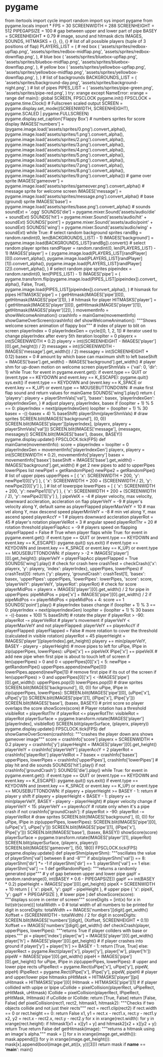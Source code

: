# pygame
from itertools import cycle import random import sys  import pygame from pygame.locals import *  FPS = 30 SCREENWIDTH = 288 SCREENHEIGHT = 512 PIPEGAPSIZE = 100  # gap between upper and lower part of pipe BASEY = SCREENHEIGHT * 0.79 # image, sound and hitmask  dicts IMAGES, SOUNDS, HITMASKS = {}, {}, {}  # list of all possible players (tuple of 3 positions of flap) PLAYERS_LIST = (     # red box     (         'assets/sprites/redbox-upflap.png',         'assets/sprites/redbox-midflap.png',         'assets/sprites/redbox-downflap.png',     ),     # blue box     (         'assets/sprites/bluebox-upflap.png',         'assets/sprites/bluebox-midflap.png',         'assets/sprites/bluebox-downflap.png',     ),     # yellow box     (         'assets/sprites/yellowbox-upflap.png',         'assets/sprites/yellowbox-midflap.png',         'assets/sprites/yellowbox-downflap.png',     ), )  # list of backgrounds BACKGROUNDS_LIST = (     'assets/sprites/background-day.png',     'assets/sprites/background-night.png', )  # list of pipes PIPES_LIST = (     'assets/sprites/pipe-green.png',     'assets/sprites/pipe-red.png', )  try:     xrange except NameError:     xrange = range   def main():     global SCREEN, FPSCLOCK     pygame.init()     FPSCLOCK = pygame.time.Clock()     # Fullscreen scaled output     SCREEN = pygame.display.set_mode((SCREENWIDTH, SCREENHEIGHT), pygame.SCALED | pygame.FULLSCREEN)     pygame.display.set_caption('Flappy Box')      # numbers sprites for score display     IMAGES['numbers'] = (pygame.image.load('assets/sprites/0.png').convert_alpha(), pygame.image.load('assets/sprites/1.png').convert_alpha(), pygame.image.load('assets/sprites/2.png').convert_alpha(), pygame.image.load('assets/sprites/3.png').convert_alpha(), pygame.image.load('assets/sprites/4.png').convert_alpha(), pygame.image.load('assets/sprites/5.png').convert_alpha(), pygame.image.load('assets/sprites/6.png').convert_alpha(), pygame.image.load('assets/sprites/7.png').convert_alpha(), pygame.image.load('assets/sprites/8.png').convert_alpha(), pygame.image.load('assets/sprites/9.png').convert_alpha())      # game over sprite     IMAGES['gameover'] = pygame.image.load('assets/sprites/gameover.png').convert_alpha()     # message sprite for welcome screen     IMAGES['message'] = pygame.image.load('assets/sprites/message.png').convert_alpha()     # base (ground) sprite     IMAGES['base'] = pygame.image.load('assets/sprites/base.png').convert_alpha()      # sounds     soundExt = '.ogg'      SOUNDS['die'] = pygame.mixer.Sound('assets/audio/die' + soundExt)     SOUNDS['hit'] = pygame.mixer.Sound('assets/audio/hit' + soundExt)     SOUNDS['point'] = pygame.mixer.Sound('assets/audio/point' + soundExt)     SOUNDS['wing'] = pygame.mixer.Sound('assets/audio/wing' + soundExt)      while True:         # select random background sprites         randBg = random.randint(0, len(BACKGROUNDS_LIST) - 1)         IMAGES['background'] = pygame.image.load(BACKGROUNDS_LIST[randBg]).convert()          # select random player sprites         randPlayer = random.randint(0, len(PLAYERS_LIST) - 1)         IMAGES['player'] = (             pygame.image.load(PLAYERS_LIST[randPlayer][0]).convert_alpha(),             pygame.image.load(PLAYERS_LIST[randPlayer][1]).convert_alpha(),             pygame.image.load(PLAYERS_LIST[randPlayer][2]).convert_alpha(),         )          # select random pipe sprites         pipeindex = random.randint(0, len(PIPES_LIST) - 1)         IMAGES['pipe'] = (             pygame.transform.flip(pygame.image.load(PIPES_LIST[pipeindex]).convert_alpha(), False, True),             pygame.image.load(PIPES_LIST[pipeindex]).convert_alpha(),         )          # hismask for pipes         HITMASKS['pipe'] = (             getHitmask(IMAGES['pipe'][0]),             getHitmask(IMAGES['pipe'][1]),         )          # hitmask for player         HITMASKS['player'] = (             getHitmask(IMAGES['player'][0]),             getHitmask(IMAGES['player'][1]),             getHitmask(IMAGES['player'][2]),         )          movementInfo = showWelcomeAnimation()         crashInfo = mainGame(movementInfo)         showGameOverScreen(crashInfo)   def showWelcomeAnimation():     """Shows welcome screen animation of flappy box"""     # index of player to blit on screen     playerIndex = 0     playerIndexGen = cycle([0, 1, 2, 1])     # iterator used to change playerIndex after every 5th iteration     loopIter = 0      playerx = int(SCREENWIDTH * 0.2)     playery = int((SCREENHEIGHT - IMAGES['player'][0].get_height()) / 2)      messagex = int((SCREENWIDTH - IMAGES['message'].get_width()) / 2)     messagey = int(SCREENHEIGHT * 0.12)      basex = 0     # amount by which base can maximum shift to left     baseShift = IMAGES['base'].get_width() - IMAGES['background'].get_width()      # player shm for up-down motion on welcome screen     playerShmVals = {'val': 0, 'dir': 1}      while True:         for event in pygame.event.get():             if event.type == QUIT or (event.type == KEYDOWN and event.key == K_ESCAPE):                 pygame.quit()                 sys.exit()             if event.type == KEYDOWN and (event.key == K_SPACE or event.key == K_UP) or event.type == MOUSEBUTTONDOWN:                 # make first flap sound and return values for mainGame                 SOUNDS['wing'].play()                 return {                     'playery': playery + playerShmVals['val'],                     'basex': basex,                     'playerIndexGen': playerIndexGen,                 }          # adjust playery, playerIndex, basex         if (loopIter + 1) % 5 == 0:             playerIndex = next(playerIndexGen)         loopIter = (loopIter + 1) % 30         basex = -((-basex + 4) % baseShift)         playerShm(playerShmVals)          # draw sprites         SCREEN.blit(IMAGES['background'], (0, 0))         SCREEN.blit(IMAGES['player'][playerIndex], (playerx, playery + playerShmVals['val']))         SCREEN.blit(IMAGES['message'], (messagex, messagey))         SCREEN.blit(IMAGES['base'], (basex, BASEY))          pygame.display.update()         FPSCLOCK.tick(FPS)   def mainGame(movementInfo):     score = playerIndex = loopIter = 0     playerIndexGen = movementInfo['playerIndexGen']     playerx, playery = int(SCREENWIDTH * 0.2), movementInfo['playery']      basex = movementInfo['basex']     baseShift = IMAGES['base'].get_width() - IMAGES['background'].get_width()      # get 2 new pipes to add to upperPipes lowerPipes list     newPipe1 = getRandomPipe()     newPipe2 = getRandomPipe()      # list of upper pipes     upperPipes = [         {             'x': SCREENWIDTH + 200,             'y': newPipe1[0]['y']         },         {             'x': SCREENWIDTH + 200 + (SCREENWIDTH / 2),             'y': newPipe2[0]['y']         },     ]      # list of lowerpipe     lowerPipes = [         {             'x': SCREENWIDTH + 200,             'y': newPipe1[1]['y']         },         {             'x': SCREENWIDTH + 200 + (SCREENWIDTH / 2),             'y': newPipe2[1]['y']         },     ]      pipeVelX = -4      # player velocity, max velocity, downward accleration, accleration on flap     playerVelY = -9  # player's velocity along Y, default same as playerFlapped     playerMaxVelY = 10  # max vel along Y, max descend speed     playerMinVelY = -8  # min vel along Y, max ascend speed     playerAccY = 1  # players downward accleration     playerRot = 45  # player's rotation     playerVelRot = 3  # angular speed     playerRotThr = 20  # rotation threshold     playerFlapAcc = -9  # players speed on flapping     playerFlapped = False  # True when player flaps      while True:         for event in pygame.event.get():             if event.type == QUIT or (event.type == KEYDOWN and event.key == K_ESCAPE):                 pygame.quit()                 sys.exit()             if event.type == KEYDOWN and (event.key == K_SPACE or event.key == K_UP) or event.type == MOUSEBUTTONDOWN:                 if playery > -2 * IMAGES['player'][0].get_height():                     playerVelY = playerFlapAcc                     playerFlapped = True                     SOUNDS['wing'].play()          # check for crash here         crashTest = checkCrash({'x': playerx, 'y': playery, 'index': playerIndex}, upperPipes, lowerPipes)         if crashTest[0]:             return {'y': playery, 'groundCrash': crashTest[1], 'basex': basex, 'upperPipes': upperPipes, 'lowerPipes': lowerPipes, 'score': score, 'playerVelY': playerVelY, 'playerRot': playerRot}          # check for score         playerMidPos = playerx + IMAGES['player'][0].get_width() / 2         for pipe in upperPipes:             pipeMidPos = pipe['x'] + IMAGES['pipe'][0].get_width() / 2             if pipeMidPos &lt;= playerMidPos &lt; pipeMidPos + 4:                 score += 1                 SOUNDS['point'].play()          # playerIndex basex change         if (loopIter + 1) % 3 == 0:             playerIndex = next(playerIndexGen)         loopIter = (loopIter + 1) % 30         basex = -((-basex + 100) % baseShift)          # rotate the player         if playerRot > -90:             playerRot -= playerVelRot          # player's movement         if playerVelY &lt; playerMaxVelY and not playerFlapped:             playerVelY += playerAccY         if playerFlapped:             playerFlapped = False              # more rotation to cover the threshold (calculated in visible rotation)             playerRot = 45          playerHeight = IMAGES['player'][playerIndex].get_height()         playery += min(playerVelY, BASEY - playery - playerHeight)          # move pipes to left         for uPipe, lPipe in zip(upperPipes, lowerPipes):             uPipe['x'] += pipeVelX             lPipe['x'] += pipeVelX          # add new pipe when first pipe is about to touch left of screen         if len(upperPipes) > 0 and 0 &lt; upperPipes[0]['x'] &lt; 5:             newPipe = getRandomPipe()             upperPipes.append(newPipe[0])             lowerPipes.append(newPipe[1])          # remove first pipe if its out of the screen         if len(upperPipes) > 0 and upperPipes[0]['x'] &lt; -IMAGES['pipe'][0].get_width():             upperPipes.pop(0)             lowerPipes.pop(0)          # draw sprites         SCREEN.blit(IMAGES['background'], (0, 0))          for uPipe, lPipe in zip(upperPipes, lowerPipes):             SCREEN.blit(IMAGES['pipe'][0], (uPipe['x'], uPipe['y']))             SCREEN.blit(IMAGES['pipe'][1], (lPipe['x'], lPipe['y']))          SCREEN.blit(IMAGES['base'], (basex, BASEY))         # print score so player overlaps the score         showScore(score)          # Player rotation has a threshold         visibleRot = playerRotThr         if playerRot &lt;= playerRotThr:             visibleRot = playerRot          playerSurface = pygame.transform.rotate(IMAGES['player'][playerIndex], visibleRot)         SCREEN.blit(playerSurface, (playerx, playery))          pygame.display.update()         FPSCLOCK.tick(FPS)   def showGameOverScreen(crashInfo):     """crashes the player down ans shows gameover image"""     score = crashInfo['score']     playerx = SCREENWIDTH * 0.2     playery = crashInfo['y']     playerHeight = IMAGES['player'][0].get_height()     playerVelY = crashInfo['playerVelY']     playerAccY = 2     playerRot = crashInfo['playerRot']     playerVelRot = 7      basex = crashInfo['basex']      upperPipes, lowerPipes = crashInfo['upperPipes'], crashInfo['lowerPipes']      # play hit and die sounds     SOUNDS['hit'].play()     if not crashInfo['groundCrash']:         SOUNDS['die'].play()      while True:         for event in pygame.event.get():             if event.type == QUIT or (event.type == KEYDOWN and event.key == K_ESCAPE):                 pygame.quit()                 sys.exit()             if event.type == KEYDOWN and (event.key == K_SPACE or event.key == K_UP) or event.type == MOUSEBUTTONDOWN:                 if playery + playerHeight >= BASEY - 1:                     return          # player y shift         if playery + playerHeight &lt; BASEY - 1:             playery += min(playerVelY, BASEY - playery - playerHeight)          # player velocity change         if playerVelY &lt; 15:             playerVelY += playerAccY          # rotate only when it's a pipe crash         if not crashInfo['groundCrash']:             if playerRot > -90:                 playerRot -= playerVelRot          # draw sprites         SCREEN.blit(IMAGES['background'], (0, 0))          for uPipe, lPipe in zip(upperPipes, lowerPipes):             SCREEN.blit(IMAGES['pipe'][0], (uPipe['x'], uPipe['y']))             SCREEN.blit(IMAGES['pipe'][1], (lPipe['x'], lPipe['y']))          SCREEN.blit(IMAGES['base'], (basex, BASEY))         showScore(score)          playerSurface = pygame.transform.rotate(IMAGES['player'][1], playerRot)         SCREEN.blit(playerSurface, (playerx, playery))         SCREEN.blit(IMAGES['gameover'], (50, 180))          FPSCLOCK.tick(FPS)         pygame.display.update()   def playerShm(playerShm):     """oscillates the value of playerShm['val'] between 8 and -8"""     if abs(playerShm['val']) == 8:         playerShm['dir'] *= -1      if playerShm['dir'] == 1:         playerShm['val'] += 1     else:         playerShm['val'] -= 1   def getRandomPipe():     """returns a randomly generated pipe"""     # y of gap between upper and lower pipe     gapY = random.randrange(0, int(BASEY * 0.6 - PIPEGAPSIZE))     gapY += int(BASEY * 0.2)     pipeHeight = IMAGES['pipe'][0].get_height()     pipeX = SCREENWIDTH + 10      return [         {             'x': pipeX,             'y': gapY - pipeHeight         },  # upper pipe         {             'x': pipeX,             'y': gapY + PIPEGAPSIZE         },  # lower pipe     ]   def showScore(score):     """displays score in center of screen"""     scoreDigits = [int(x) for x in list(str(score))]     totalWidth = 0  # total width of all numbers to be printed      for digit in scoreDigits:         totalWidth += IMAGES['numbers'][digit].get_width()      Xoffset = (SCREENWIDTH - totalWidth) / 2      for digit in scoreDigits:         SCREEN.blit(IMAGES['numbers'][digit], (Xoffset, SCREENHEIGHT * 0.1))         Xoffset += IMAGES['numbers'][digit].get_width()   def checkCrash(player, upperPipes, lowerPipes):     """returns True if player collders with base or pipes."""     pi = player['index']     player['w'] = IMAGES['player'][0].get_width()     player['h'] = IMAGES['player'][0].get_height()      # if player crashes into ground     if player['y'] + player['h'] >= BASEY - 1:         return [True, True]     else:          playerRect = pygame.Rect(player['x'], player['y'], player['w'], player['h'])         pipeW = IMAGES['pipe'][0].get_width()         pipeH = IMAGES['pipe'][0].get_height()          for uPipe, lPipe in zip(upperPipes, lowerPipes):             # upper and lower pipe rects             uPipeRect = pygame.Rect(uPipe['x'], uPipe['y'], pipeW, pipeH)             lPipeRect = pygame.Rect(lPipe['x'], lPipe['y'], pipeW, pipeH)              # player and upper/lower pipe hitmasks             pHitMask = HITMASKS['player'][pi]             uHitmask = HITMASKS['pipe'][0]             lHitmask = HITMASKS['pipe'][1]              # if player collided with upipe or lpipe             uCollide = pixelCollision(playerRect, uPipeRect, pHitMask, uHitmask)             lCollide = pixelCollision(playerRect, lPipeRect, pHitMask, lHitmask)              if uCollide or lCollide:                 return [True, False]      return [False, False]   def pixelCollision(rect1, rect2, hitmask1, hitmask2):     """Checks if two objects collide and not just their rects"""     rect = rect1.clip(rect2)      if rect.width == 0 or rect.height == 0:         return False      x1, y1 = rect.x - rect1.x, rect.y - rect1.y     x2, y2 = rect.x - rect2.x, rect.y - rect2.y      for x in xrange(rect.width):         for y in xrange(rect.height):             if hitmask1[x1 + x][y1 + y] and hitmask2[x2 + x][y2 + y]:                 return True     return False   def getHitmask(image):     """returns a hitmask using an image's alpha."""     mask = []     for x in xrange(image.get_width()):         mask.append([])         for y in xrange(image.get_height()):             mask[x].append(bool(image.get_at((x, y))[3]))     return mask   if __name__ == '__main__':     main()
